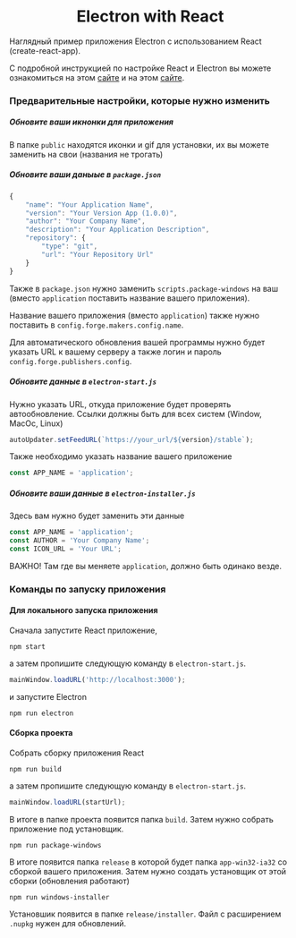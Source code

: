 <h1 align="center">Electron with React</h1>

Наглядный пример приложения Electron с использованием React
(create-react-app).

С подробной инструкцией по настройке React и Electron вы можете ознакомиться на этом 
[сайте](https://www.freecodecamp.org/news/building-an-electron-application-with-create-react-app-97945861647c/)
и на этом [сайте](https://polyakovdmitriy.ru/create-react-app-electron/).

### Предварительные настройки, которые нужно изменить

##### Обновите ваши икнонки для приложения
В папке `public` находятся иконки и gif для установки, 
их вы можете заменить на свои (названия не трогать)

##### Обновите ваши даныые в `package.json`
```javascript
{
    "name": "Your Application Name",
    "version": "Your Version App (1.0.0)",
    "author": "Your Company Name", 
    "description": "Your Application Description",
    "repository": {
        "type": "git",
        "url": "Your Repository Url"
    }
}
```

Также в `package.json` нужно заменить `scripts.package-windows` на ваш
(вместо `application` поставить название вашего приложения).

Название вашего приложения (вместо `application`) также нужно поставить в
`config.forge.makers.config.name`.

Для автоматического обновления вашей программы нужно будет указать
URL к вашему серверу а также логин и пароль
`config.forge.publishers.config`.

##### Обновите данные в `electron-start.js`

Нужно указать URL, откуда приложение будет проверять автообновление.
Ссылки должны быть для всех систем (Window, MacOc, Linux)
```javascript
autoUpdater.setFeedURL(`https://your_url/${version}/stable`);
```

Также необходимо указать название вашего приложение 
```javascript
const APP_NAME = 'application';
```

##### Обновите ваши данные в `electron-installer.js`
Здесь вам нужно будет заменить эти данные
```javascript
const APP_NAME = 'application';
const AUTHOR = 'Your Company Name';
const ICON_URL = 'Your URL';
```

ВАЖНО! Там где вы меняете `application`, 
должно быть одинако везде.

### Команды по запуску приложения

#### Для локального запуска приложения

Сначала запустите React приложение,
```
npm start
```
а затем пропишите следующую команду в `electron-start.js`.
```javascript
mainWindow.loadURL('http://localhost:3000');
```
и запустите Electron

```
npm run electron
```

#### Сборка проекта

Собрать сборку приложения React
```
npm run build
```
а затем пропишите следующую команду в `electron-start.js`.
```javascript
mainWindow.loadURL(startUrl);
```
В итоге в папке проекта появится папка `build`. 
Затем нужно собрать приложение под установщик.
```
npm run package-windows
```
В итоге появится папка `release` в которой будет 
папка `app-win32-ia32` со сборкой вашего приложения.
Затем нужно создать установщик от этой сборки (обновления работают)
```
npm run windows-installer
```
Установшик появится в папке `release/installer`. Файл 
с расширением `.nupkg` нужен для обновлений.
